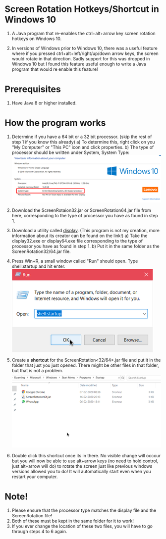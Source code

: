 # Screen Rotation Hotkeys/Shortcut in Windows 10

1. A Java program that re-enables the ctrl+alt+arrow key screen rotation hotkeys on Windows 10.

2. In versions of Windows prior to Windows 10, there was a useful feature where if you pressed ctrl+alt+left/right/up/down arrow keys, the screen would rotate in that direction. Sadly support for this was dropped in Windows 10 but I found this feature useful enough to write a Java program that would re enable this feature!

# Prerequisites
1. Have Java 8 or higher installed.

# How the program works

1. Determine if you have a 64 bit or a 32 bit processor. (skip the rest of step 1 if you know this already)
a) To determine this, right click on you "My Computer" or "This PC" icon and click properties.
b) The type of processor should be written under System, System Type:
![Properties Window](https://github.com/Divy1211/ScreenRotation/blob/master/Properties.png)

2. Download the ScreenRotaion32.jar or ScreenRotation64.jar file from here, corresponding to the type of processor you have as found in step 1.

3. Download a utility called [display](https://download.cnet.com/Display/3000-2094_4-78037087.html). (This program is not my creation, more information about its creator can be found on the link!)
a) Take the display32.exe or display64.exe file corresponding to the type of processor you have as found in step 1.
b) Put it in the same folder as the ScreenRotation32/64.jar file.
  
4. Press Win+R, a small window called "Run" should open. Type shell:startup and hit enter.
![Run Window](https://github.com/Divy1211/ScreenRotation/blob/master/Run.png)

5. Create a **shortcut** for the ScreenRotation<32/64>.jar file and put it in the folder that just you just opened. There might be other files in that folder, but that is not a problem.
![Startup Folder](https://github.com/Divy1211/ScreenRotation/blob/master/Startup.png)

6. Double click this shortcut once its in there. No visible change will occour but you will now be able to use alt+arrow keys (no need to hold control, just alt+arrow will do) to rotate the screen just like previous windows versions allowed you to do! It will automatically start even when you restart your computer.

# Note!
1. Please ensure that the processor type matches the display file and the ScreenRotation file!
2. Both of these must be kept in the same folder for it to work!
3. If you ever change the location of these two files, you will have to go through steps 4 to 6 again.

